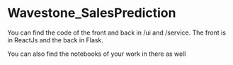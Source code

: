 # Wavestone_SalesPrediction

You can find the code of the front and back in /ui and /service.
The front is in ReactJs and the back in Flask.

You can also find the notebooks of your work in there as well
